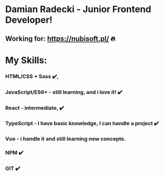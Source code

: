 # Damian Radecki - Junior Frontend Developer!
## Working for: https://nubisoft.pl/ 🔥

# My Skills:
### HTML/CSS + Sass :heavy_check_mark:,
### JavaScript/ES6+ - still learning, and i love it! :heavy_check_mark: 
### React - intermediate, :heavy_check_mark: 
### TypeScript - I have basic knowledge, I can handle a project :heavy_check_mark: 
### Vue - i handle it and still learning new concepts. 
### NPM :heavy_check_mark: 
### GIT :heavy_check_mark: 
